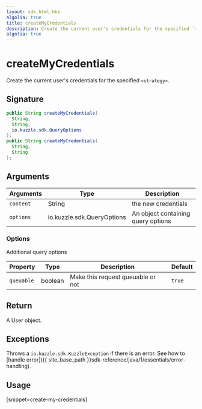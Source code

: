 ```yaml
---
layout: sdk.html.hbs
algolia: true
title: createMyCredentials
description: Create the current user's credentials for the specified `<strategy>`.
algolia: true
---
```


# createMyCredentials

Create the current user's credentials for the specified `<strategy>`.

## Signature

```java
public String createMyCredentials(
  String,
  String,
  io.kuzzle.sdk.QueryOptions
);
public String createMyCredentials(
  String,
  String
);
```

## Arguments

| Arguments    | Type    | Description
|--------------|---------|-------------
| `content` | String | the new credentials
| `options`  | io.kuzzle.sdk.QueryOptions    | An object containing query options


### **Options**

Additional query options

| Property     | Type    | Description                       | Default |
| ---------- | ------- | --------------------------------- | ------- |
| `queuable` | boolean | Make this request queuable or not | `true`  |


## Return

A User object.

## Exceptions

Throws a `io.kuzzle.sdk.KuzzleException` if there is an error. See how to [handle error]({{ site_base_path }}sdk-reference/java/1/essentials/error-handling).

## Usage

[snippet=create-my-credentials]
